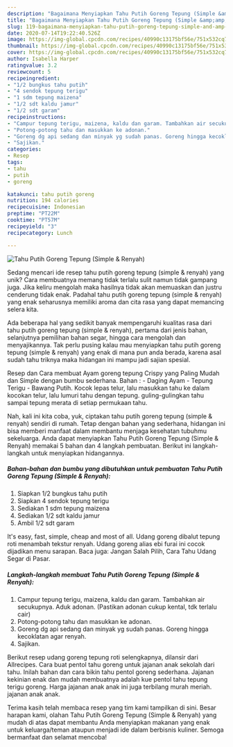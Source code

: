 ```yaml
---
description: "Bagaimana Menyiapkan Tahu Putih Goreng Tepung (Simple &amp;amp; Renyah) yang Enak"
title: "Bagaimana Menyiapkan Tahu Putih Goreng Tepung (Simple &amp;amp; Renyah) yang Enak"
slug: 119-bagaimana-menyiapkan-tahu-putih-goreng-tepung-simple-and-amp-renyah-yang-enak
date: 2020-07-14T19:22:40.526Z
image: https://img-global.cpcdn.com/recipes/40990c13175bf56e/751x532cq70/tahu-putih-goreng-tepung-simple-renyah-foto-resep-utama.jpg
thumbnail: https://img-global.cpcdn.com/recipes/40990c13175bf56e/751x532cq70/tahu-putih-goreng-tepung-simple-renyah-foto-resep-utama.jpg
cover: https://img-global.cpcdn.com/recipes/40990c13175bf56e/751x532cq70/tahu-putih-goreng-tepung-simple-renyah-foto-resep-utama.jpg
author: Isabella Harper
ratingvalue: 3.2
reviewcount: 5
recipeingredient:
- "1/2 bungkus tahu putih"
- "4 sendok tepung terigu"
- "1 sdm tepung maizena"
- "1/2 sdt kaldu jamur"
- "1/2 sdt garam"
recipeinstructions:
- "Campur tepung terigu, maizena, kaldu dan garam. Tambahkan air secukupnya. Aduk adonan. (Pastikan adonan cukup kental, tdk terlalu cair)"
- "Potong-potong tahu dan masukkan ke adonan."
- "Goreng dg api sedang dan minyak yg sudah panas. Goreng hingga kecoklatan agar renyah."
- "Sajikan."
categories:
- Resep
tags:
- tahu
- putih
- goreng

katakunci: tahu putih goreng 
nutrition: 194 calories
recipecuisine: Indonesian
preptime: "PT22M"
cooktime: "PT57M"
recipeyield: "3"
recipecategory: Lunch

---
```



![Tahu Putih Goreng Tepung (Simple &amp; Renyah)](https://img-global.cpcdn.com/recipes/40990c13175bf56e/751x532cq70/tahu-putih-goreng-tepung-simple-renyah-foto-resep-utama.jpg)

Sedang mencari ide resep tahu putih goreng tepung (simple &amp; renyah) yang unik? Cara membuatnya memang tidak terlalu sulit namun tidak gampang juga. Jika keliru mengolah maka hasilnya tidak akan memuaskan dan justru cenderung tidak enak. Padahal tahu putih goreng tepung (simple &amp; renyah) yang enak seharusnya memiliki aroma dan cita rasa yang dapat memancing selera kita.

Ada beberapa hal yang sedikit banyak mempengaruhi kualitas rasa dari tahu putih goreng tepung (simple &amp; renyah), pertama dari jenis bahan, selanjutnya pemilihan bahan segar, hingga cara mengolah dan menyajikannya. Tak perlu pusing kalau mau menyiapkan tahu putih goreng tepung (simple &amp; renyah) yang enak di mana pun anda berada, karena asal sudah tahu triknya maka hidangan ini mampu jadi sajian spesial.

Resep dan Cara membuat Ayam goreng tepung Crispy yang Paling Mudah dan Simple dengan bumbu sederhana. Bahan : - Daging Ayam - Tepung Terigu - Bawang Putih. Kocok lepas telur, lalu masukkan tahu ke dalam kocokan telur, lalu lumuri tahu dengan tepung. guling-gulingkan tahu sampai tepung merata di setiap permukaan tahu.


Nah, kali ini kita coba, yuk, ciptakan tahu putih goreng tepung (simple &amp; renyah) sendiri di rumah. Tetap dengan bahan yang sederhana, hidangan ini bisa memberi manfaat dalam membantu menjaga kesehatan tubuhmu sekeluarga. Anda dapat menyiapkan Tahu Putih Goreng Tepung (Simple &amp; Renyah) memakai 5 bahan dan 4 langkah pembuatan. Berikut ini langkah-langkah untuk menyiapkan hidangannya.

<!--inarticleads1-->

##### Bahan-bahan dan bumbu yang dibutuhkan untuk pembuatan Tahu Putih Goreng Tepung (Simple &amp; Renyah):

1. Siapkan 1/2 bungkus tahu putih
1. Siapkan 4 sendok tepung terigu
1. Sediakan 1 sdm tepung maizena
1. Sediakan 1/2 sdt kaldu jamur
1. Ambil 1/2 sdt garam


It&#39;s easy, fast, simple, cheap and most of all. Udang goreng dibalut tepung roti menambah tekstur renyah. Udang goreng alias ebi furai ini cocok dijadikan menu sarapan. Baca juga: Jangan Salah Pilih, Cara Tahu Udang Segar di Pasar. 

<!--inarticleads2-->

##### Langkah-langkah membuat Tahu Putih Goreng Tepung (Simple &amp; Renyah):

1. Campur tepung terigu, maizena, kaldu dan garam. Tambahkan air secukupnya. Aduk adonan. (Pastikan adonan cukup kental, tdk terlalu cair)
1. Potong-potong tahu dan masukkan ke adonan.
1. Goreng dg api sedang dan minyak yg sudah panas. Goreng hingga kecoklatan agar renyah.
1. Sajikan.


Berikut resep udang goreng tepung roti selengkapnya, dilansir dari Allrecipes. Cara buat pentol tahu goreng untuk jajanan anak sekolah dari tahu. Inilah bahan dan cara bikin tahu pentol goreng sederhana. Jajanan kekinian enak dan mudah membuatnya adalah kue pentol tahu tepung terigu goreng. Harga jajanan anak anak ini juga terbilang murah meriah. jajanan anak anak. 

Terima kasih telah membaca resep yang tim kami tampilkan di sini. Besar harapan kami, olahan Tahu Putih Goreng Tepung (Simple &amp; Renyah) yang mudah di atas dapat membantu Anda menyiapkan makanan yang enak untuk keluarga/teman ataupun menjadi ide dalam berbisnis kuliner. Semoga bermanfaat dan selamat mencoba!
